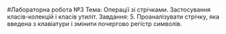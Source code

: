 #Лабораторна робота №3
Тема: Операції зі стрічками. Застосування класів-колекцій і класів утиліт. 
Завдання: 5. Проаналізувати стрічку, яка введена з клавіатури і змінити почергово регістр символів.
